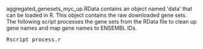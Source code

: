 aggregated_genesets_myc_up.RData contains an object named 'data' that can be loaded in R. This object contains the raw downloaded gene sets. The following script processes the gene sets from the RData file to clean up gene names and map gene names to ENSEMBL IDs.

<pre>Rscript process.r</pre>
